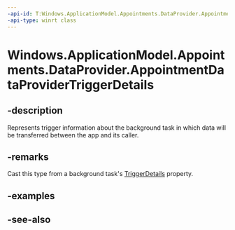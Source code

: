 ----api-id: T:Windows.ApplicationModel.Appointments.DataProvider.AppointmentDataProviderTriggerDetails
-api-type: winrt class
---<!-- Class syntax.public class AppointmentDataProviderTriggerDetails : Windows.ApplicationModel.Appointments.DataProvider.IAppointmentDataProviderTriggerDetails--># Windows.ApplicationModel.Appointments.DataProvider.AppointmentDataProviderTriggerDetails## -descriptionRepresents trigger information about the background task in which data will be transferred between the app and its caller.## -remarksCast this type from a background task's [TriggerDetails](../windows.applicationmodel.background/ibackgroundtaskinstance_triggerdetails.md) property.## -examples## -see-also